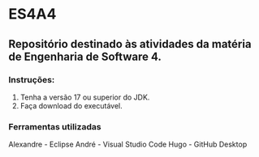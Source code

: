 # ES4A4
## Repositório destinado às atividades da matéria de Engenharia de Software 4.

### Instruções:
1. Tenha a versão 17 ou superior do JDK.
2. Faça download do executável.

### Ferramentas utilizadas
Alexandre - Eclipse
André - Visual Studio Code
Hugo - GitHub Desktop